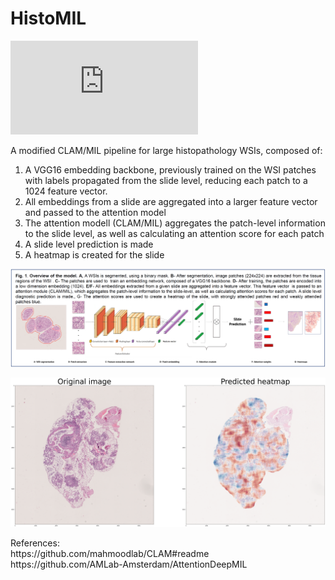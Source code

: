 # HistoMIL

![Conference abstract](https://github.com/AmayaGS/HistoMIL/blob/main/sjogren_mil_biopsy_classification_submission.pdf?raw=true)

A modified CLAM/MIL pipeline for large histopathology WSIs, composed of:

<ol>
  <li>A VGG16 embedding backbone, previously trained on the WSI patches with labels propagated from the slide level, reducing each patch to a 1024 feature vector. </li>
  <li>All embeddings from a slide are aggregated into a larger feature vector and passed to the attention model</li>
  <li>The attention modell (CLAM/MIL) aggregates the patch-level information to the slide level, as well as calculating an attention score for each patch</li>
  <li>A slide level prediction is made</li>
  <li>A heatmap is created for the slide</li>
</ol>

![alt text](https://github.com/AmayaGS/HistoMIL/blob/main/model.png?raw=true)

![alt text](https://github.com/AmayaGS/HistoMIL/blob/main/heatmap7.png?raw=true)


<p>References:<br>
https://github.com/mahmoodlab/CLAM#readme <br>
https://github.com/AMLab-Amsterdam/AttentionDeepMIL</p>
